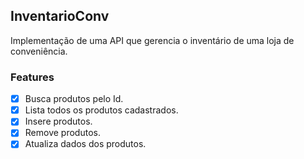 ## InventarioConv
Implementação de uma API que gerencia o inventário de uma loja de conveniência.

### Features

- [x] Busca produtos pelo Id.
- [x] Lista todos os produtos cadastrados.
- [x] Insere produtos.
- [x] Remove produtos.
- [x] Atualiza dados dos produtos.
